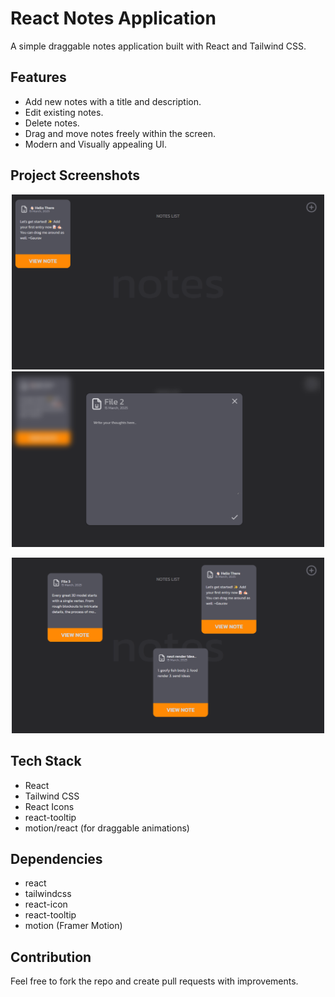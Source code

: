 # React Notes Application

A simple draggable notes application built with React and Tailwind CSS.

## Features

- Add new notes with a title and description.
- Edit existing notes.
- Delete notes.
- Drag and move notes freely within the screen.
- Modern and Visually appealing UI.

## Project Screenshots


<p align="center">
  <img src="./SS/initial.png" alt="Initial Home Page" width="500">
  <img src="./SS/adding%20new%20note.png" alt="Adding a new note" width="500">
</p>
<p align="center">
<p align="center">
  <img src="./SS/multipleNotes.png" alt="Dragged notes to your choice" width="500">
</p>

## Tech Stack

- React
- Tailwind CSS
- React Icons
- react-tooltip
- motion/react (for draggable animations)

## Dependencies
- react
- tailwindcss
- react-icon
- react-tooltip
- motion (Framer Motion)

## Contribution

Feel free to fork the repo and create pull requests with improvements.
